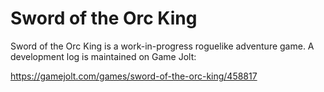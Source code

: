 # Sword of the Orc King

Sword of the Orc King is a work-in-progress roguelike adventure game. A development log is maintained on Game Jolt:

https://gamejolt.com/games/sword-of-the-orc-king/458817
